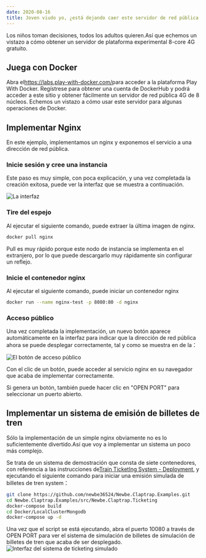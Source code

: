 ```yaml
---
date: 2020-08-16
title: Joven viudo yo, ¿está dejando caer este servidor de red pública 4G gratuito de 8 núcleos, o esta plataforma experimental Docker lista para usar?
---
```


Los niños toman decisiones, todos los adultos quieren.Así que echemos un vistazo a cómo obtener un servidor de plataforma experimental 8-core 4G gratuito.

<!-- more -->

## Juega con Docker

Abra el<https://labs.play-with-docker.com/>para acceder a la plataforma Play With Docker. Regístrese para obtener una cuenta de DockerHub y podrá acceder a este sitio y obtener fácilmente un servidor de red pública 4G de 8 núcleos. Echemos un vistazo a cómo usar este servidor para algunas operaciones de Docker.

## Implementar Nginx

En este ejemplo, implementamos un nginx y exponemos el servicio a una dirección de red pública.

### Inicie sesión y cree una instancia

Este paso es muy simple, con poca explicación, y una vez completada la creación exitosa, puede ver la interfaz que se muestra a continuación.

![La interfaz](/images/20200816-001.png)

### Tire del espejo

Al ejecutar el siguiente comando, puede extraer la última imagen de nginx.

```bash
docker pull nginx
```

Pull es muy rápido porque este nodo de instancia se implementa en el extranjero, por lo que puede descargarlo muy rápidamente sin configurar un reflejo.

### Inicie el contenedor nginx

Al ejecutar el siguiente comando, puede iniciar un contenedor nginx

```bash
docker run --name nginx-test -p 8080:80 -d nginx
```

### Acceso público

Una vez completada la implementación, un nuevo botón aparece automáticamente en la interfaz para indicar que la dirección de red pública ahora se puede desplegar correctamente, tal y como se muestra en de la：

![El botón de acceso público](/images/20200816-002.png)

Con el clic de un botón, puede acceder al servicio nginx en su navegador que acaba de implementar correctamente.

Si genera un botón, también puede hacer clic en "OPEN PORT" para seleccionar un puerto abierto.

## Implementar un sistema de emisión de billetes de tren

Sólo la implementación de un simple nginx obviamente no es lo suficientemente divertido.Así que voy a implementar un sistema un poco más complejo.

Se trata de un sistema de demostración que consta de siete contenedores, con referencia a las instrucciones de[Train TicketIng System - Deployment](https://claptrap.newbe.pro/zh_Hans/3-Sample/1-Newbe-Claptrap-Ticketing/3-Deployment), y ejecutando el siguiente comando para iniciar una emisión simulada de billetes de tren system：

```bash
git clone https://github.com/newbe36524/Newbe.Claptrap.Examples.git
cd Newbe.Claptrap.Examples/src/Newbe.Claptrap.Ticketing
docker-compose build
cd Docker/LocalClusterMongodb
docker-compose up -d
```

Una vez que el script se está ejecutando, abra el puerto 10080 a través de OPEN PORT para ver el sistema de simulación de billetes de simulación de billetes de tren que acaba de ser desplegado. ![Interfaz del sistema de ticketing simulado](/images/20200816-003.png)

<!-- md Footer-Newbe-Claptrap.md -->
